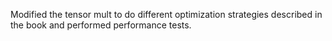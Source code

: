 Modified the tensor mult to do different optimization strategies described in the book and performed performance tests.